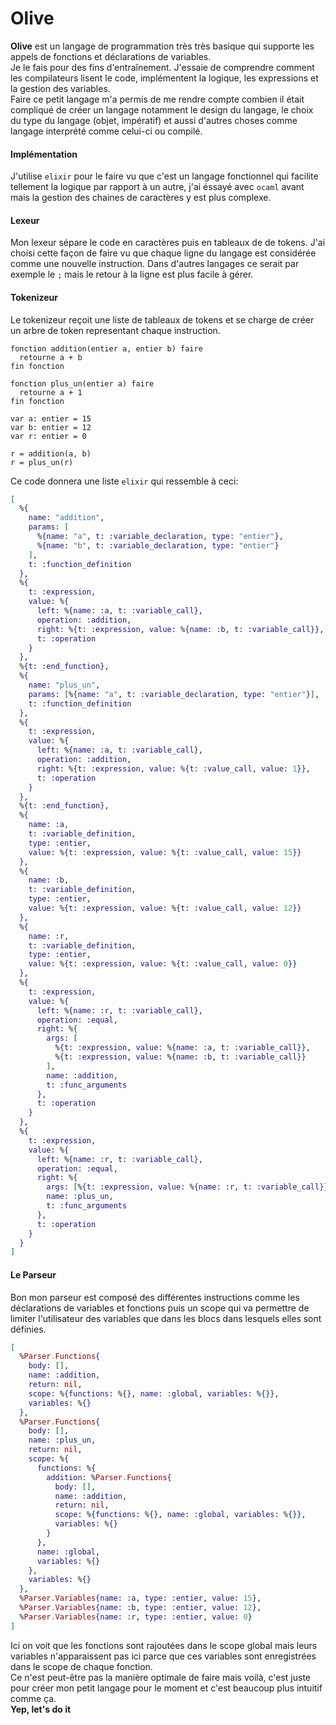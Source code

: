 # Olive

<strong>Olive</strong> est un langage de programmation très très basique
qui supporte les appels de fonctions et déclarations de variables. <br />
Je le fais pour des fins d'entraînement. J'essaie de comprendre comment les
compilateurs lisent le code, implémentent la logique, les expressions et la
gestion des variables.<br />
Faire ce petit langage m'a permis de me rendre compte combien il était
compliqué de créer un langage notamment le design du langage, le choix du type
du langage (objet, impératif) et aussi d'autres choses comme langage interprété
comme celui-ci ou compilé. <br />

#### Implémentation
J'utilise `elixir` pour le faire vu que c'est un langage fonctionnel qui
facilite tellement la logique par rapport à un autre, j'ai éssayé avec `ocaml`
avant mais la gestion des chaines de caractères y est plus complexe.

#### Lexeur
Mon lexeur sépare le code en caractères puis en tableaux de de tokens. J'ai choisi
cette façon de faire vu que chaque ligne du langage est considérée comme une
nouvelle instruction. Dans d'autres langages ce serait par exemple le `;` mais
le retour à la ligne est plus facile à gérer.

#### Tokenizeur
Le tokenizeur reçoit une liste de tableaux de tokens et se charge de créer un arbre
de token representant chaque instruction. <br />
```
fonction addition(entier a, entier b) faire
  retourne a + b
fin fonction

fonction plus_un(entier a) faire
  retourne a + 1
fin fonction

var a: entier = 15
var b: entier = 12
var r: entier = 0

r = addition(a, b)
r = plus_un(r)
```
Ce code donnera une liste `elixir` qui ressemble à ceci:
```elixir
[
  %{
    name: "addition",
    params: [
      %{name: "a", t: :variable_declaration, type: "entier"},
      %{name: "b", t: :variable_declaration, type: "entier"}
    ],
    t: :function_definition
  },
  %{
    t: :expression,
    value: %{
      left: %{name: :a, t: :variable_call},
      operation: :addition,
      right: %{t: :expression, value: %{name: :b, t: :variable_call}},
      t: :operation
    }
  },
  %{t: :end_function},
  %{
    name: "plus_un",
    params: [%{name: "a", t: :variable_declaration, type: "entier"}],
    t: :function_definition
  },
  %{
    t: :expression,
    value: %{
      left: %{name: :a, t: :variable_call},
      operation: :addition,
      right: %{t: :expression, value: %{t: :value_call, value: 1}},
      t: :operation
    }
  },
  %{t: :end_function},
  %{
    name: :a,
    t: :variable_definition,
    type: :entier,
    value: %{t: :expression, value: %{t: :value_call, value: 15}}
  },
  %{
    name: :b,
    t: :variable_definition,
    type: :entier,
    value: %{t: :expression, value: %{t: :value_call, value: 12}}
  },
  %{
    name: :r,
    t: :variable_definition,
    type: :entier,
    value: %{t: :expression, value: %{t: :value_call, value: 0}}
  },
  %{
    t: :expression,
    value: %{
      left: %{name: :r, t: :variable_call},
      operation: :equal,
      right: %{
        args: [
          %{t: :expression, value: %{name: :a, t: :variable_call}},
          %{t: :expression, value: %{name: :b, t: :variable_call}}
        ],
        name: :addition,
        t: :func_arguments
      },
      t: :operation
    }
  },
  %{
    t: :expression,
    value: %{
      left: %{name: :r, t: :variable_call},
      operation: :equal,
      right: %{
        args: [%{t: :expression, value: %{name: :r, t: :variable_call}}],
        name: :plus_un,
        t: :func_arguments
      },
      t: :operation
    }
  }
]
```

#### Le Parseur
Bon mon parseur est composé des différentes instructions comme les déclarations de variables et fonctions puis un scope
qui va permettre de limiter l'utilisateur des variables que dans les blocs dans lesquels elles sont définies. <br />
```elixir
[
  %Parser.Functions{
    body: [],
    name: :addition,
    return: nil,
    scope: %{functions: %{}, name: :global, variables: %{}},
    variables: %{}
  },
  %Parser.Functions{
    body: [],
    name: :plus_un,
    return: nil,
    scope: %{
      functions: %{
        addition: %Parser.Functions{
          body: [],
          name: :addition,
          return: nil,
          scope: %{functions: %{}, name: :global, variables: %{}},
          variables: %{}
        }
      },
      name: :global,
      variables: %{}
    },
    variables: %{}
  },
  %Parser.Variables{name: :a, type: :entier, value: 15},
  %Parser.Variables{name: :b, type: :entier, value: 12},
  %Parser.Variables{name: :r, type: :entier, value: 0}
]
```
Ici on voit que les fonctions sont rajoutées dans le scope global mais leurs variables n'apparaissent pas ici
parce que ces variables sont enregistrées dans le scope de chaque fonction.
<br />
Ce n'est peut-être pas la manière optimale de faire mais voilà, c'est juste pour créer mon petit langage pour le moment
et c'est beaucoup plus intuitif comme ça.<br />
<strong>Yep, let's do it</strong>